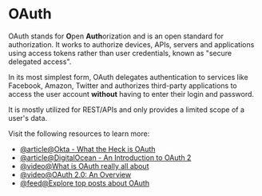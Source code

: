 # OAuth

OAuth stands for **O**pen **Auth**orization and is an open standard for authorization. It works to authorize devices, APIs, servers and applications using access tokens rather than user credentials, known as "secure delegated access".

In its most simplest form, OAuth delegates authentication to services like Facebook, Amazon, Twitter and authorizes third-party applications to access the user account **without** having to enter their login and password.

It is mostly utilized for REST/APIs and only provides a limited scope of a user's data.

Visit the following resources to learn more:

- [@article@Okta - What the Heck is OAuth](https://developer.okta.com/blog/2017/06/21/what-the-heck-is-oauth)
- [@article@DigitalOcean - An Introduction to OAuth 2](https://www.digitalocean.com/community/tutorials/an-introduction-to-oauth-2)
- [@video@What is OAuth really all about](https://www.youtube.com/watch?v=t4-416mg6iU)
- [@video@OAuth 2.0: An Overview](https://www.youtube.com/watch?v=CPbvxxslDTU)
- [@feed@Explore top posts about OAuth](https://app.daily.dev/tags/oauth?ref=roadmapsh)
